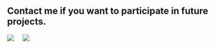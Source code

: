 
<!-- BLOG-POST-LIST:START -->

<p align="center">
  <h2>Contact me if you want to participate in future projects.</h2>
  <a href="https://twitter.com/royvoytheboy"><img src="https://img.shields.io/badge/twitter-%231DA1F2.svg?&style=for-the-badge&logo=twitter&logoColor=white" /></a>&nbsp;&nbsp;&nbsp;&nbsp; 
  <a href="mailto:royvoytheboy@gmail.com?subject=Came%20from%20Github"><img src="https://drive.google.com/file/d/1aPMg1lpTDepYEI5mpyODywGq6lqSTFh1/view?usp=sharing?&style=for-the-badge&logo=gmail&logoColor=white" /></a>&nbsp;&nbsp;&nbsp;&nbsp;
  <!--<a href="https://dev.to/<yours>"><img src="https://img.shields.io/badge/DEV.TO-%230A0A0A.svg?&style=for-the-badge&logo=dev-dot-to&logoColor=white" />       </a>&nbsp;&nbsp;&nbsp;&nbsp;
 
 <a href="https://www.linkedin.com/in/<yours>/"><img src="https://img.shields.io/badge/linkedin-%230077B5.svg?&style=for-the-badge&logo=linkedin&logoColor=white" /></a>&nbsp;&nbsp;&nbsp;&nbsp; -->
 
 
<p>
<!-- BLOG-POST-LIST:END -->
<!--
**PetarWho/PetarWho** is a ✨ _special_ ✨ repository because its `README.md` (this file) appears on your GitHub profile.

Here are some ideas to get you started:

- 🔭 I’m currently working on ...
- 🌱 I’m currently learning ...
- 👯 I’m looking to collaborate on ...
- 🤔 I’m looking for help with ...
- 💬 Ask me about ...
- 📫 How to reach me: ...
- 😄 Pronouns: ...
- ⚡ Fun fact: ...
-->
